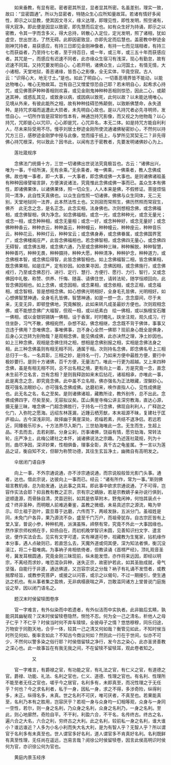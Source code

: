 <!-- { "loadSidebar": true } -->
　　如来垂教，有显有密。密者密其所显，显者显其所密。名虽差别，理实一致，故曰：“显密圆通”。所以为显密者，特随众生心应所知量故耳。若诸有情好多闻性，即示之以显教，使其因文寻义，缘义达理，即理见性，即性发明，照空诸有，得大寂净。即此便是因显以致密，即先慧而后定也。如有众生好为持诵，即示之以密教，令其一字而含多义，得大总持，转散心入定位，定光发明，照了诸相，犹如虚空，世出世法，了然无碍。此即因密致显，亦即先定而后慧也。盖密教中秽迹金刚神咒持者，易获感应，有持三日即见金刚神像者，有持一七而见瑞相者，有持三七而获益者，乃至持七七者，至于持百日，或一年，或三年，或三五十年而获感应者。其咒是一，而感应有迟速不同者，此亦缘众生宿习有浅深，现心有勤怠，故有迟速不同耳。又持咒要发明自心，心若开明，诸佛众生，山河国土，有情无情，大小诸相，天堂地狱，善恶诸缘，皆吾心之影像，全无实体，毕竟空寂。古人云：“识得心大，地无寸土。”是也。如此了明自心，一切善恶境界皆不能动，以能达物唯心，唯心无物故耳。岂有自己又憎爱惊恐自己耶？若未明自心，起希求心持咒，或见佛菩萨种种善相则欢喜，或见金刚鬼神种种恶相则惊恐，因此二心，或颠迷其神，或惑乱其见，或致身以病，或因病以致死，此何以故？以未能达境唯心。见境从外来，有彼此能所之相，故有种种挂碍恐怖颠倒，以致断佛慧命，永失道种。是持咒求福而返遭此大损者，未先明自心故也。是以凡持咒者必先寻明师，发悟自心，一切所作皆是寂常妙性本有，神通岂持咒影像，而又视之为他物哉？以心持咒，咒即是心以咒印，心心即是咒，心咒异名，本无二体。如是持咒方能自利利人，尽未来际受用不尽。慢亭刘居士秽迹金刚所使流通诸佛秘密妙心，不然何以持咒方三日，感秽迹金刚梦中授与此像，觉而描于纸上，与梦所见冥契无二？非先得佛心持咒根深，何以致此？因书此，以闻有志于密教者，先要发明诸佛妙心为上。

　　莲社箴规序

　　念佛法门统摄十方，三世一切诸佛出世说法究竟极旨也。古云：“诸佛出兴，唯为一事，千经所演，无有余乘。”无余乘者，唯一佛乘，一佛乘者，教人念佛成佛。故也唯一事者，即一大事，一大事者，即念佛成佛一大事也。是则诸佛诸祖虽有种种因缘譬喻言辞，方便演说诸法，究竟惟此念佛成佛一事而已。盖众生本有佛性，即诸佛果体，以诸佛果体，照一切众生，人人本来是佛，不假修证。菩提烦恼同一清净，此自性天真佛也。以众生自性照一切诸佛，佛佛与众生同体，无二无别，天堂地狱同一法界，此本然法性土也。又则寂而常照生，佛历然照而常寂生，佛齐　此无念之念，是名正念。此念实相，法身佛也。次则想相念佛，或念佛福相，或念佛智相，俱为净念。如念佛福相，或念一光，或念种种光，或念无量光；或念一相，或念种种相，或念无量相；或念一好，或念种种好，或念无量好；或念佛种种香云，种种衣云，种种盖云，种种幔云，种种幢云，种种座云，种种音乐云，种种花云，种种灯云，种种宝云；或念佛身寿，或念佛眷属，或念佛国界宽广，或念佛楼阁庄严，此皆念佛福相也。若念佛智相，或念佛四无量心，或念佛四无碍智，或念佛五眼，或念佛六通，乃至或念佛种种三昧，种种解脱，种种智慧，种种善巧，种种无畏，种种摄持，种种大愿，种种清净，种种护念，种种道力，或念佛根本智，或念佛后得智，此皆念佛智相也。如上念佛福智二相，皆念佛果相，既念佛果相，如是庄严，定有妙因。如依果寻因，念佛因相，或念佛施行，或念佛戒行，乃至或念佛忍行、进行、定行、慧行、方便行、愿行、力行、智行，又或念佛因中礼敬、称赞、供养、忏悔、随喜、请佛住世，请转法轮，随学恒顺回向，此皆念佛因相也。如上念佛，或念因相，或念果相，或念依相，或念正相，或念福相，或念智相，皆是想相念佛。如心想佛光明相好，全身毛孔皆佛，光明相好。如心想佛智慧神通，全身毛孔皆佛，智慧神通，如是一想一念，念念靡间，尽于未来，无变无异，即顿登佛地，究竟解脱，此如来转凡成圣最妙方便也。次则观相念佛，或不能想念佛广大福智，但观一相，或以纸素白　绘一佛相，或以旃檀宝石雕一佛相，或以金银铜锡铸一佛相，设于香案，时时瞻礼，趺坐注观，观久成习，行住坐卧，习气不散，佛相宛然，杂想不起，佛念相继，念念既不背于佛体，事事又岂违于佛用？念唯佛念，事唯佛事，岂不身心全然一佛耶？现前身心既全是佛身，后身心又岂转为别物哉？是观相念佛，能见佛成佛，此亦决然之理，净土妙因也。如上三种念佛，观相是念佛住持之相，想相是念佛别报之相，实相是念佛法身之相，此三种念佛虽则有相无相不同，通属于相。次则持名念佛，即念佛名号上三相总归于一名，一名具彰，三相之妙，是持名一行，乃如来方便中最胜方便，要行中极妙要行。是则十方诸佛，百千方便，无量法门，唯此一行更为超越。又上来四种念佛，虽是有相无相不同，总不出名相之境，更有向上一着，方是究竟一念，直念未生前不立名言，岂有念相？是则我释迦如来末后拈花，诸祖相承，亦唯此一事，此是离念之念，即究竟念佛。此中虽不立名相，佛亦强名为正法眼藏，涅槃妙心。既可强名法眼妙心，亦可强名念佛成佛。达磨初来，唤作直指人心，见性成佛是也。此无名之名，名之至矣。是则诸佛诸祖，藏教所诠，教外别传，总不出此。念佛成佛四字，尽矣至矣，无容拟议矣。匡山黄崖寺梅公讲主深穷教海，直达心源，摄无量三昧，唯念佛一门超念佛胜行，于持名一行念佛，佛现自利利人，广释迦之化门，入弥陀之愿海。远绍东林莲漏，近踵云栖芳猷，本末祖源不昧，复建社于匡庐祖山。古今深浅非同，故择幽于黄崖深处，若缁若素，共结不退净侣。若远若近，同臻极乐珍乡。十方法界尽入斯门，三世劫海唯此一念。无生而生，生超上品。不去而去，去若刹那。分身尘刹，历事诸佛，饶益有情，愿穷劫海，常转法轮，庄严净土，此梅公建社之本怀，诚诸佛说法之宗趣。乃述莲社箴规，列为十则，曲尽净因，深详妙果，性相俱备，理事全彰，真千古之龟鉴属。予一言以为莲品之证，衡自知不文，但聊为称赞功德，其往生玄旨净土，幽微自有高明发之。

　　伞居闭门语自序

　　向上一事，不外宗通说通，亦不涉宗通说通，而宗说般般皆光影门头事。通者，达也。借此宗说，达彼向上一事而已。经云：“诸有所作，常为一事。”斯则佛祖言教机缘，总为助发通，达此事之具耳。即此事中欲求宗通说通，了不可得，岂容作实法会耶？抑且教有教之正宗，宗有宗之嫡脉，若是宗教嫡子亲孙说行俱到，逆顺逢源，而骨脉自清，灵苗迥别，如其是依草附木，野鬼闲神，何怕其装点十成？终非圣种，而明眼人前难逃秦鉴，盖教之微细，未易具述宗之源流，略为举示。印土祖于迦叶，震旦尊于达磨，六传而下，两岐发脉，五派分门。虽祖姓是同，未免门户各异，果乃源流不杂，盛至千门万户，而祖骨犹存。自古宗匠皆有上堂入室，普说小参，种种机用，派演虽殊，禘祭有常，究竟不外此一大事因缘也。然作家宗师权柄在手，抑扬自在，而初机晚学智识未圆，见善知识扫文字、遣言说，便作实法会去。见实有文字可遣，实有禅道可参，视藏教为生冤家，拈机缘作本分事，遇人点破则已，若直恁么去，天魔外道或伺其便，深为知法者惧，衡沉没澬江，将二十载唯病。为事衲子肯相依倚者，但教读诵《首楞严经》，顶礼观音圣号，冀发耳根圆通，究竟金刚三昧现前，纵未能发悟，亦作将来远因，即经以明宗，不离经而求妙，唯恐混杂异种，迷失正宗，故密护若此，如其圣胎成就，骨气坚强，自能行于非道，通达佛道，又岂容宗说之分哉？衲子有礼诵不发悟者，或教揣摩经旨，或教参究菩萨，或接之以问答，或示之以偈句，不过一期接引，使生通达之机也。有从事者集之盈帙，无非病榻衰喘之声，岂敢滥同诸方上堂普说门庭施设之举，因以闭门语名之。

　　题汉末时侯留犊图卷序

　　官一字难言，有外似染而中若遗者，有外似洁而中实执者。此非脑后玄睛，孰能洞其幽秘观？汉末时侯留犊卷隐然，恻怆不忍。何为全一己之清名，析他人之母子仁乎？不仁乎？时侯当时何不弃车赎犊，全彼母子之情？悠悠穆穆，同乐归途，万物安于同胞天地，合乎一体，较其一己之清又何如哉？衡管见如此，不知时侯当时所见何如，衡率言如此？不知古今商议何如？然则此一行在于世间，似亦不可少，不然何以警多染之俗行耶？时侯借留犊之净行，发今古之染心，此亦圣贤善教之深心也。此一故事旨在有我无我之间，不在留犊不留犊耳，观此卷者知之。

　　　　　　又

　　官一字难言，有爵禄之官，有功能之官，有礼法之官，有仁义之官，有道德之官。爵禄、功能、礼法、名利之官也，仁义、道德、性理之官也。有名利、性理所不能至者无任之官也，嗟乎今之居官，名利多有，未即真至，而况性理之于无任乎？何也？今之求名利者，私于一身，因私一身，求之不得，多涉奇险，纵得利多，未正。纵得名多，未真。世之名利不可厌，唯可厌者，不真至也。若果能真至，名利乃本有之胜用，岂容厌乎？若视一身与众身均一幻相等观，众身与一身同一空性，若尔，则一身之名利，乃众身之名利，众身之名利乃，一身之名利。至此，则心地廓然，奇险自平。不干利，利盈六合，不干名，名传终古。终古之名，遍六合之大名，六合之利，穷终古之大利。此之名利，较前私一身之名利，谁大谁小？谁远谁近？人多为小名小利而失大名大利，是为有智人乎？无智人乎？所以谓官于名利多有未真至也。世人谓官多好名利，道人谓官多不肯真好名利。名利既鲜有真至性理，无任尚在遥远，岂易言哉？阅徐公时侯留犊卷，因言此侯高明识时侯何为官，亦识徐公何为官也。

　　黄庭内景玉经序

